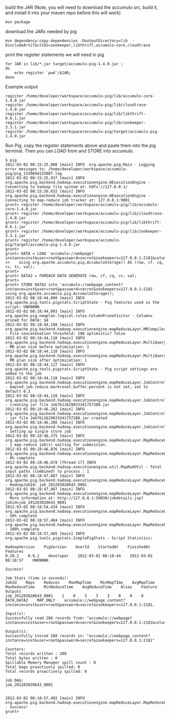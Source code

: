 build the JAR (Note, you will need to download the accumulo src, build it, and install it into your maven repo before this will work)

    mvn package

download the JARs needed by pig

    mvn dependency:copy-dependencies -DoutputDirectory=lib  -DincludeArtifactIds=zookeeper,libthrift,accumulo-core,cloudtrace

print the register statements we will need in pig

    for JAR in lib/*.jar target/accumulo-pig-1.4.0.jar ; 
    do 
        echo register `pwd`/$JAR; 
    done

Example output

    register /home/developer/workspace/accumulo-pig/lib/accumulo-core-1.4.0.jar
    register /home/developer/workspace/accumulo-pig/lib/cloudtrace-1.4.0.jar
    register /home/developer/workspace/accumulo-pig/lib/libthrift-0.6.1.jar
    register /home/developer/workspace/accumulo-pig/lib/zookeeper-3.3.1.jar
    register /home/developer/workspace/accumulo-pig/target/accumulo-pig-1.4.0.jar

Run Pig, copy the register statements above and paste them into the pig terminal.  Then you can LOAD from and STORE into accumulo.

    $ pig
    2012-03-02 08:15:25,808 [main] INFO  org.apache.pig.Main - Logging error messages to: /home/developer/workspace/accumulo-pig/pig_1330694125807.log
    2012-03-02 08:15:25,937 [main] INFO  org.apache.pig.backend.hadoop.executionengine.HExecutionEngine - Connecting to hadoop file system at: hdfs://127.0.0.1/
    2012-03-02 08:15:26,032 [main] INFO  org.apache.pig.backend.hadoop.executionengine.HExecutionEngine - Connecting to map-reduce job tracker at: 127.0.0.1:9001
    grunt> register /home/developer/workspace/accumulo-pig/lib/accumulo-core-1.4.0.jar
    grunt> register /home/developer/workspace/accumulo-pig/lib/cloudtrace-1.4.0.jar
    grunt> register /home/developer/workspace/accumulo-pig/lib/libthrift-0.6.1.jar
    grunt> register /home/developer/workspace/accumulo-pig/lib/zookeeper-3.3.1.jar
    grunt> register /home/developer/workspace/accumulo-pig/target/accumulo-pig-1.4.0.jar
    grunt> 
    grunt> DATA = LOAD 'accumulo://webpage?instance=inst&user=root&password=secret&zookeepers=127.0.0.1:2181&columns=f:cnt' 
    >>    using org.apache.accumulo.pig.AccumuloStorage() AS (row, cf, cq, cv, ts, val);
    grunt> 
    grunt> DATA2 = FOREACH DATA GENERATE row, cf, cq, cv, val;
    grunt> 
    grunt> STORE DATA2 into 'accumulo://webpage_content?instance=inst&user=root&password=secret&zookeepers=127.0.0.1:2181' using org.apache.accumulo.pig.AccumuloStorage();
    2012-03-02 08:18:44,090 [main] INFO  org.apache.pig.tools.pigstats.ScriptState - Pig features used in the script: UNKNOWN
    2012-03-02 08:18:44,093 [main] INFO  org.apache.pig.newplan.logical.rules.ColumnPruneVisitor - Columns pruned for DATA: $4
    2012-03-02 08:18:44,108 [main] INFO  org.apache.pig.backend.hadoop.executionengine.mapReduceLayer.MRCompiler - File concatenation threshold: 100 optimistic? false
    2012-03-02 08:18:44,110 [main] INFO  org.apache.pig.backend.hadoop.executionengine.mapReduceLayer.MultiQueryOptimizer - MR plan size before optimization: 1
    2012-03-02 08:18:44,110 [main] INFO  org.apache.pig.backend.hadoop.executionengine.mapReduceLayer.MultiQueryOptimizer - MR plan size after optimization: 1
    2012-03-02 08:18:44,117 [main] INFO  org.apache.pig.tools.pigstats.ScriptState - Pig script settings are added to the job
    2012-03-02 08:18:44,118 [main] INFO  org.apache.pig.backend.hadoop.executionengine.mapReduceLayer.JobControlCompiler - mapred.job.reduce.markreset.buffer.percent is not set, set to default 0.3
    2012-03-02 08:18:44,120 [main] INFO  org.apache.pig.backend.hadoop.executionengine.mapReduceLayer.JobControlCompiler - creating jar file Job7611629033341757288.jar
    2012-03-02 08:18:46,282 [main] INFO  org.apache.pig.backend.hadoop.executionengine.mapReduceLayer.JobControlCompiler - jar file Job7611629033341757288.jar created
    2012-03-02 08:18:46,286 [main] INFO  org.apache.pig.backend.hadoop.executionengine.mapReduceLayer.JobControlCompiler - Setting up single store job
    2012-03-02 08:18:46,375 [main] INFO  org.apache.pig.backend.hadoop.executionengine.mapReduceLayer.MapReduceLauncher - 1 map-reduce job(s) waiting for submission.
    2012-03-02 08:18:46,876 [main] INFO  org.apache.pig.backend.hadoop.executionengine.mapReduceLayer.MapReduceLauncher - 0% complete
    2012-03-02 08:18:46,878 [Thread-17] INFO  org.apache.pig.backend.hadoop.executionengine.util.MapRedUtil - Total input paths (combined) to process : 1
    2012-03-02 08:18:47,887 [main] INFO  org.apache.pig.backend.hadoop.executionengine.mapReduceLayer.MapReduceLauncher - HadoopJobId: job_201203020643_0001
    2012-03-02 08:18:47,887 [main] INFO  org.apache.pig.backend.hadoop.executionengine.mapReduceLayer.MapReduceLauncher - More information at: http://127.0.0.1:50030/jobdetails.jsp?jobid=job_201203020643_0001
    2012-03-02 08:18:54,434 [main] INFO  org.apache.pig.backend.hadoop.executionengine.mapReduceLayer.MapReduceLauncher - 50% complete
    2012-03-02 08:18:57,484 [main] INFO  org.apache.pig.backend.hadoop.executionengine.mapReduceLayer.MapReduceLauncher - 100% complete
    2012-03-02 08:18:57,485 [main] INFO  org.apache.pig.tools.pigstats.SimplePigStats - Script Statistics: 

    HadoopVersion    PigVersion    UserId    StartedAt    FinishedAt    Features
    0.20.2    0.9.2    developer    2012-03-02 08:18:44    2012-03-02 08:18:57    UNKNOWN

    Success!

    Job Stats (time in seconds):
    JobId    Maps    Reduces    MaxMapTime    MinMapTIme    AvgMapTime    MaxReduceTime    MinReduceTime    AvgReduceTime    Alias    Feature    Outputs
    job_201203020643_0001    1    0    3    3    3    0    0    0    DATA,DATA2    MAP_ONLY    accumulo://webpage_content?instance=inst&user=root&password=secret&zookeepers=127.0.0.1:2181,

    Input(s):
    Successfully read 288 records from: "accumulo://webpage?instance=inst&user=root&password=secret&zookeepers=127.0.0.1:2181&columns=f:cnt"

    Output(s):
    Successfully stored 288 records in: "accumulo://webpage_content?instance=inst&user=root&password=secret&zookeepers=127.0.0.1:2181"

    Counters:
    Total records written : 288
    Total bytes written : 0
    Spillable Memory Manager spill count : 0
    Total bags proactively spilled: 0
    Total records proactively spilled: 0

    Job DAG:
    job_201203020643_0001


    2012-03-02 08:18:57,492 [main] INFO  org.apache.pig.backend.hadoop.executionengine.mapReduceLayer.MapReduceLauncher - Success!
    grunt> 


